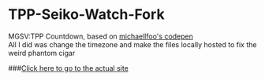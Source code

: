 # TPP-Seiko-Watch-Fork
MGSV:TPP Countdown, based on [michaellfoo's codepen](http://codepen.io/michaellfoo/pen/mJOLMw)  
All I did was change the timezone and make the files locally hosted to fix the weird phantom cigar


###[Click here to go to the actual site](https://kinoq.github.io/TPP-Seiko-Watch-Fork/)
